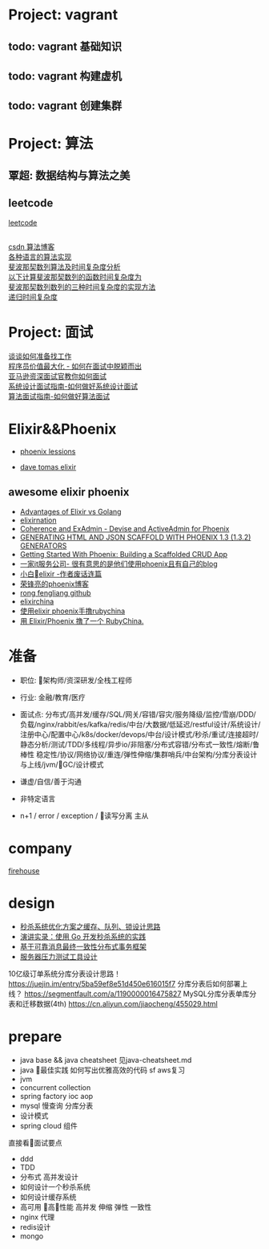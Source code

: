 # Project: vagrant
 ## todo: vagrant 基础知识
 ## todo: vagrant 构建虚机
 ## todo: vagrant 创建集群


# Project: 算法
 ## 覃超: 数据结构与算法之美
 ## leetcode
 [leetcode](https://leetcode.com/problems/linked-list-cycle/)  
 ##
[csdn 算法博客](https://blog.csdn.net/MBuger/article/details/70259940)  
[各种语言的算法实现](https://rosettacode.org/wiki/Category:Elixir)  
[斐波那契数列算法及时间复杂度分析
](https://blog.csdn.net/ecjtu_yuweiwei/article/details/47282457)  
[以下计算斐波那契数列的函数时间复杂度为](https://www.nowcoder.com/questionTerminal/fd57dad14d224881a929d6739741fe50)  
[斐波那契数列数列的三种时间复杂度的实现方法
](https://blog.csdn.net/u012684062/article/details/76330075)  
[递归时间复杂度](https://www.cnblogs.com/youxin/p/3284089.html)  


# Project: 面试
[谈谈如何准备找工作](https://segmentfault.com/a/1190000011275849)  
[程序员价值最大化 - 如何在面试中脱颖而出](https://segmentfault.com/l/1500000010412102)  
[亚马逊资深面试官教你如何面试](https://segmentfault.com/l/1500000010991087)  
[系统设计面试指南-如何做好系统设计面试](https://segmentfault.com/l/1500000015156310)  
[算法面试指南-如何做好算法面试](https://segmentfault.com/l/1500000015156212)  

# Elixir&&Phoenix  
- [phoenix lessions](http://phoenix.thefirehoseproject.com/11.html)  

- [dave tomas elixir](https://www.youtube.com/watch?v=KQwEmdOH-GM)  

## awesome elixir phoenix
- [Advantages of Elixir vs Golang
](https://www.cogini.com/blog/advantages-of-elixir-vs-golang/)  
- [elixirnation](https://elixirnation.io/tools/obelisk-static-site-generator-for-elixir-like-jekyll)  
- [Coherence and ExAdmin - Devise and ActiveAdmin for Phoenix](http://www.akitaonrails.com/2016/12/06/coherence-and-exadmin-devise-and-activeadmin-for-phoenix)  
- [GENERATING HTML AND JSON SCAFFOLD WITH PHOENIX 1.3 (1.3.2) GENERATORS](https://www.kickinespresso.com/posts/generating-html-and-json-scaffold-with-phoenix-1-3-1-3-2-generorators)  
- [Getting Started With Phoenix: Building a Scaffolded CRUD App
](http://nithinbekal.com/posts/elixir-phoenix-crud-app/)  
- [一家it服务公司- 很有意思的是他们使用phoenix且有自己的blog](https://www.kickinespresso.com/#blog)  
- [小白elixir -作者废话连篇](https://joyofelixir.com/toc.html)  
- [荣锋亮的phoenix博客](https://www.cnblogs.com/rongfengliang/p/8873422.html)  
- [rong fengliang github](https://github.com/rongfengliang?tab=repositories)  
- [elixirchina](https://www.cnblogs.com/rongfengliang/p/8873422.html) 
- [使用elixir phoenix手撸rubychina](https://github.com/zven21/mipha)  
- [用 Elixir/Phoenix 撸了一个 RubyChina.
](https://www.v2ex.com/t/472072)  

# 准备 
- 职位: 架构师/资深研发/全栈工程师
- 行业: 金融/教育/医疗
- 面试点: 分布式/高并发/缓存/SQL/网关/容错/容灾/服务降级/监控/雪崩/DDD/负载/nginx/rabbit/es/kafka/redis/中台/大数据/低延迟/restful设计/系统设计/注册中心/配置中心/k8s/docker/devops/中台/设计模式/秒杀/重试/连接超时/静态分析/测试/TDD/多线程/异步io/非阻塞/分布式容错/分布式一致性/熔断/鲁棒性 稳定性/协议/网络协议/重连/弹性伸缩/集群哨兵/中台架构/分库分表设计与上线/jvm/GC/设计模式

- 谦虚/自信/善于沟通
- 非特定语言
- n+1 / error / exception / 读写分离 主从
# company
[firehouse](http://blog.thefirehoseproject.com/posts/category/career-advice/)  


# design
- [秒杀系统优化方案之缓存、队列、锁设计思路](https://segmentfault.com/a/1190000008888926)  
- [演讲实录：使用 Go 开发秒杀系统的实践](http://blog.shurenyun.com/untitled-7/)    
- [基于可靠消息最终一致性分布式事务框架
](https://github.com/yu199195/myth)    
- [服务器压力测试工具设计](https://blog.csdn.net/MBuger/column/info/28555)  

10亿级订单系统分库分表设计思路！ https://juejin.im/entry/5ba59ef8e51d450e616015f7
分库分表后如何部署上线？ https://segmentfault.com/a/1190000016475827
MySQL分库分表单库分表和迁移数据(4th) https://cn.aliyun.com/jiaocheng/455029.html 


# prepare
- java base && java cheatsheet 见java-cheatsheet.md
- java 最佳实践 如何写出优雅高效的代码 sf aws复习
- jvm
- concurrent collection
- spring factory ioc aop
- mysql 慢查询 分库分表
- 设计模式
- spring cloud 组件

直接看面试要点 


- ddd
- TDD
- 分布式 高并发设计
- 如何设计一个秒杀系统
- 如何设计缓存系统
- 高可用 高性能 高并发 伸缩 弹性 一致性
- nginx 代理
- redis设计
- mongo
